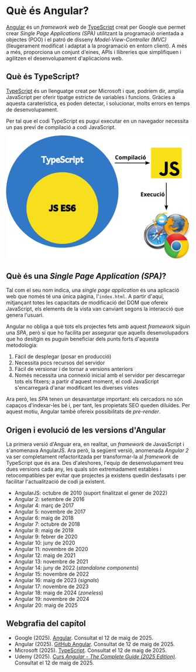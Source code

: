 # Què és Angular?

[Angular](https://angular.dev/) és un *framework web* de [TypeScript](https://www.typescriptlang.org/) creat per Google que permet crear *Single Page Applications (SPA)* utilitzant la programació orientada a objectes (POO) i el patró de disseny *Model-View-Controller (MVC)* (lleugerament modificat i adaptat a la programació en entorn client). A més a més, proporciona un conjunt d'eines, APIs i llibreries que simplifiquen i agilitzen el desenvolupament d'aplicacions web.

## Què és TypeScript?
[TypeScript](https://www.typescriptlang.org/) és un llenguatge creat per Microsoft i que, podríem dir, amplia JavaScript per oferir tipatge estricte de variables i funcions. Gràcies a aquesta caraterística, es poden detectar, i solucionar, molts errors en temps de desenvolupament.

Per tal que el codi TypeScript es pugui executar en un navegador necessita un pas previ de compilació a codi JavaScript.

![TypeScript](img/typescript.png)

## Què és una *Single Page Application (SPA)*?
Tal com el seu nom indica, una *single page application* és una aplicació web que només té una única pàgina, l'`index.html`. A partir d'aquí, mitjançant totes les capacitats de modificació del DOM que ofereix JavaScript, els elements de la vista van canviant segons la interacció que genera l'usuari.

Angular no obliga a què tots els projectes fets amb aquest *framework* siguin una *SPA*, però sí que ho facilita per assegurar que aquells desenvolupadors que ho desitgin es puguin beneficiar dels punts forts d'aquesta metodologia:
1. Fàcil de desplegar (posar en producció)
2. Necessita pocs recursos del servidor
3. Fàcil de versionar i de tornar a versions anteriors
4. Només necessita una connexió inicial amb el servidor per descarregar tots els fitxers; a partir d'aquest moment, el codi JavaScript s'encarregarà d'anar modificant les diverses vistes

Ara però, les *SPA* tenen un desavantatge important: els cercadors no són capaços d'indexar-les bé i, per tant, les propietats SEO queden diluïdes. Per aquest motiu, Angular també ofereix possibilitats de *pre-render*.

## Origen i evolució de les versions d'Angular
La primera versió d'Anguar era, en realitat, un *framework* de JavasScript i s'anomenava AngularJS. Ara però, la següent versió, anomenada *Angular 2* va ser completament refactoritzada per transformar-la al *framework* de TypeScript que és ara. Des d'aleshores, l'equip de desenvolupament treu dues versions cada any, les quals són extremadament estables i retocompatibles per evitar que projectes ja existens quedin desfasats i per facilitar l'actualització de codi ja existent.

* AngularJS: octubre de 2010 (suport finalitzat el gener de 2022)
* Angular 2: setembre de 2016
* Angular 4: març de 2017
* Angular 5: novembre de 2017
* Angular 6: maig de 2018
* Angular 7: octubre de 2018
* Angular 8: maig de 2019
* Angular 9: febrer de 2020
* Angular 10: juny de 2020
* Angular 11: novembre de 2020
* Angular 12: maig de 2021
* Angular 13: novembre de 2021
* Angular 14: juny de 2022 (*standalone components*)
* Angular 15: novembre de 2022
* Angular 16: maig de 2023 (*signals*)
* Angular 17: novembre de 2023
* Angular 18: maig de 2024 (*zoneless*)
* Angular 19: novembre de 2024
* Angular 20: maig de 2025

## Webgrafia del capítol
* Google (2025). [Angular](https://angular.dev/). Consultat el 12 de maig de 2025.
* Angular (2025). [GitHub Angular](https://github.com/angular/angular). Consultat de 12 de maig de 2025.
* Microsoft (2025). [TypeScript](https://www.typescriptlang.org/). Consultat el 12 de maig de 2025.
* Udemy (2025). [Curs *Angular - The Complete Guide (2025 Edition)*](https://www.udemy.com/course/the-complete-guide-to-angular-2/). Consultat el 12 de maig de 2025.